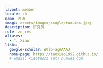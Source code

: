 ```yaml
---
layout: member
locale: zh
name: 肖涛
image: assets/images/people/taoxiao.jpeg
description: 研究员
role: zn_res
aliases:
  - T. Xiao
links:
  google-scholar: WVlp-agAAAAJ
  home-page: https://taoxiao1992.github.io/
  # email: xiaotao21 [at] huawei.com
---
```



